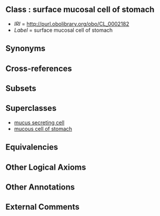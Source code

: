 
## Class : surface mucosal cell of stomach

 * *IRI* = http://purl.obolibrary.org/obo/CL_0002182
 * *Label* = surface mucosal cell of stomach

## Synonyms


## Cross-references


## Subsets


## Superclasses

 * [mucus secreting cell](../../CL/19/CL_0000319.md)
 * [mucous cell of stomach](../../CL/80/CL_0002180.md)

## Equivalencies


## Other Logical Axioms


## Other Annotations


## External Comments

